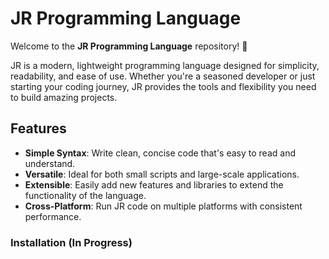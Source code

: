 # JR Programming Language

Welcome to the **JR Programming Language** repository! 🚀

JR is a modern, lightweight programming language designed for simplicity, readability, and ease of use. Whether you're a seasoned developer or just starting your coding journey, JR provides the tools and flexibility you need to build amazing projects.

## Features

- **Simple Syntax**: Write clean, concise code that's easy to read and understand.
- **Versatile**: Ideal for both small scripts and large-scale applications.
- **Extensible**: Easily add new features and libraries to extend the functionality of the language.
- **Cross-Platform**: Run JR code on multiple platforms with consistent performance.

### Installation (In Progress)
